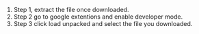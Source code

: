 1. Step 1, extract the file once downloaded.
2. Step 2 go to google extentions and enable developer mode.
3. Step 3 click load unpacked and select the file you downloaded.
